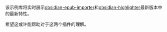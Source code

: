 该示例库将实时展示[obsidian-epub-importer](https://github.com/aoout/obsidian-epub-importer)和[obsidian-highlighter](https://github.com/aoout/obsidian-highlighter)最新版本中的最新特性。

希望这或许能帮助对于这两个插件的理解。